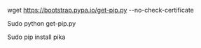 wget https://bootstrap.pypa.io/get-pip.py --no-check-certificate

Sudo python get-pip.py

Sudo pip install pika
